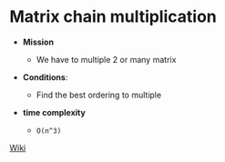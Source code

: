 # Matrix chain multiplication

- **Mission**
  - We have to multiple 2 or many matrix

- **Conditions**:
  - Find the best ordering to multiple

- **time complexity**
  - `O(n^3)`

[Wiki](https://en.wikipedia.org/wiki/Matrix_chain_multiplication)
